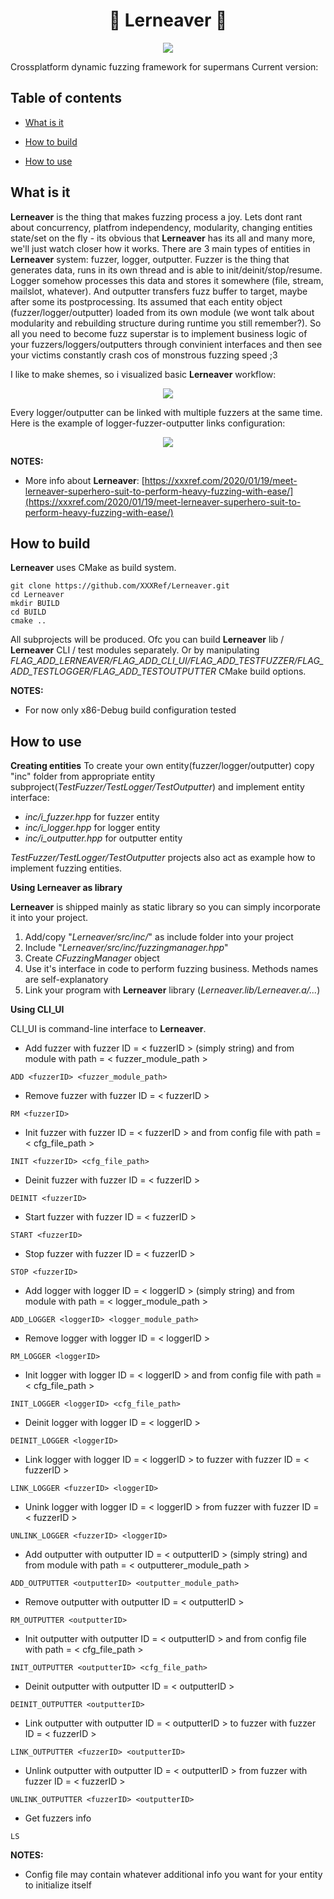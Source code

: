 ﻿<p align="center"> <h1 align="center">🐉   Lerneaver   🐉</h1> </p>
<p align="center"> <img align="center" src="https://xxxref.com/wp-content/uploads/2020/01/lerneaver_logo.png"> </p>
Crossplatform dynamic fuzzing framework for supermans
Current version: 

## Table of contents
- [What is it](#what-is-it)

- [How to build](#how-to-build)

- [How to use](#how-to-use)

## **What is it**
**Lerneaver** is the thing that makes fuzzing process a joy. Lets dont rant about concurrency, platfrom independency, modularity, changing entities state/set on the fly - its obvious that **Lerneaver** has its all and many more, we'll just watch closer how it works.
There are 3 main types of entities in **Lerneaver** system: fuzzer, logger, outputter.  Fuzzer is the thing that generates data, runs in its own thread and is able to init/deinit/stop/resume. Logger somehow processes this data and stores it somewhere (file, stream, mailslot, whatever). And outputter transfers fuzz buffer to target, maybe after some its postprocessing. Its assumed that each entity object (fuzzer/logger/outputter) loaded from its own module (we wont talk about modularity and rebuilding structure during runtime you still remember?).
So all you need to become fuzz superstar is to implement business logic of your fuzzers/loggers/outputters through convinient interfaces and then see your victims constantly crash cos of monstrous fuzzing speed ;3

I like to make shemes, so i visualized basic **Lerneaver** workflow:
<p align="center"> <img align="center" src="https://xxxref.com/wp-content/uploads/2020/01/concept.png"> </p>
Every logger/outputter can be linked with multiple fuzzers at the same time. Here is the example of logger-fuzzer-outputter links configuration:
<p align="center"> <img align="center" src="https://xxxref.com/wp-content/uploads/2020/01/entities_links.png"> </p>

**NOTES:**
- More info about **Lerneaver**: [https://xxxref.com/2020/01/19/meet-lerneaver-superhero-suit-to-perform-heavy-fuzzing-with-ease/](https://xxxref.com/2020/01/19/meet-lerneaver-superhero-suit-to-perform-heavy-fuzzing-with-ease/)

## **How to build**
**Lerneaver** uses CMake as build system.
```
git clone https://github.com/XXXRef/Lerneaver.git
cd Lerneaver
mkdir BUILD
cd BUILD
cmake ..
```

All subprojects will be produced. Ofc you can build **Lerneaver** lib / **Lerneaver** CLI / test modules separately. Or by manipulating *FLAG_ADD_LERNEAVER/FLAG_ADD_CLI_UI/FLAG_ADD_TESTFUZZER/FLAG_ADD_TESTLOGGER/FLAG_ADD_TESTOUTPUTTER* CMake build options.

**NOTES:**
- For now only x86-Debug build configuration tested

## **How to use**
**Creating entities**
To create your own entity(fuzzer/logger/outputter) copy "inc" folder from appropriate entity subproject(*TestFuzzer/TestLogger/TestOutputter*) and implement entity interface:
- *inc/i_fuzzer.hpp* for fuzzer entity
- *inc/i_logger.hpp* for logger entity
- *inc/i_outputter.hpp* for outputter entity

 *TestFuzzer/TestLogger/TestOutputter* projects also act as example how to implement fuzzing entities.

 **Using Lerneaver as library**

 **Lerneaver** is shipped mainly as static library so you can simply incorporate it into your project.
1. Add/copy "*Lerneaver/src/inc/*" as include folder into your project
2. Include "*Lerneaver/src/inc/fuzzingmanager.hpp*"
3. Create *CFuzzingManager* object
4. Use it's interface in code to perform fuzzing business. Methods names are self-explanatory
5. Link your program with **Lerneaver** library (*Lerneaver.lib/Lerneaver.a/...*)

**Using CLI_UI**

CLI_UI is command-line interface to **Lerneaver**.
- Add fuzzer with fuzzer ID = < fuzzerID > (simply string) and from module with path = < fuzzer_module_path >
```
ADD <fuzzerID> <fuzzer_module_path>
```
- Remove fuzzer with fuzzer ID = < fuzzerID >
```
RM <fuzzerID>
```
- Init fuzzer with fuzzer ID = < fuzzerID > and from config file with path = < cfg_file_path >
```
INIT <fuzzerID> <cfg_file_path>
```
- Deinit fuzzer with fuzzer ID = < fuzzerID >
```
DEINIT <fuzzerID>
```
- Start fuzzer with fuzzer ID = < fuzzerID >
```
START <fuzzerID>
```
- Stop fuzzer with fuzzer ID = < fuzzerID >
```
STOP <fuzzerID>
```
- Add logger with logger ID = < loggerID > (simply string) and from module with path = < logger_module_path >
```
ADD_LOGGER <loggerID> <logger_module_path>
```
- Remove logger with logger ID = < loggerID >
```
RM_LOGGER <loggerID>
```
- Init logger with logger ID = < loggerID > and from config file with path = < cfg_file_path >
```
INIT_LOGGER <loggerID> <cfg_file_path>
```
- Deinit logger with logger ID = < loggerID >
```
DEINIT_LOGGER <loggerID>
```
- Link logger with logger ID = < loggerID > to fuzzer with fuzzer ID = < fuzzerID >
```
LINK_LOGGER <fuzzerID> <loggerID>
```
- Unink logger with logger ID = < loggerID > from fuzzer with fuzzer ID = < fuzzerID >
```
UNLINK_LOGGER <fuzzerID> <loggerID>
```
- Add outputter with outputter ID = < outputterID > (simply string) and from module with path = < outputterer_module_path >
```
ADD_OUTPUTTER <outputterID> <outputter_module_path>
```
- Remove outputter with outputter ID = < outputterID >
```
RM_OUTPUTTER <outputterID>
```
- Init outputter with outputter ID = < outputterID > and from config file with path = < cfg_file_path >
```
INIT_OUTPUTTER <outputterID> <cfg_file_path>
```
- Deinit outputter with outputter ID = < outputterID >
```
DEINIT_OUTPUTTER <outputterID>
```
- Link outputter with outputter ID = < outputterID > to fuzzer with fuzzer ID = < fuzzerID >
```
LINK_OUTPUTTER <fuzzerID> <outputterID>
```
- Unlink outputter with outputter ID = < outputterID > from fuzzer with fuzzer ID = < fuzzerID >
```
UNLINK_OUTPUTTER <fuzzerID> <outputterID>
```
- Get fuzzers info
```
LS
```

**NOTES:**
- Config file may contain whatever additional info you want for your entity to initialize itself